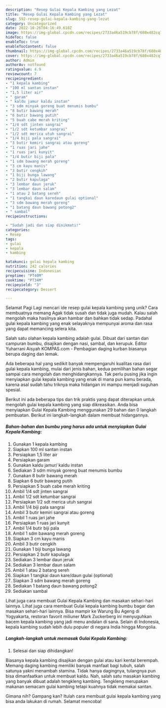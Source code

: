 ```yaml
---
description: "Resep Gulai Kepala Kambing yang Lezat"
title: "Resep Gulai Kepala Kambing yang Lezat"
slug: 592-resep-gulai-kepala-kambing-yang-lezat
category: Uncategorized
date: 2022-10-26T04:16:49.618Z
image: https://img-global.cpcdn.com/recipes/2733a46a519cb78f/680x482cq70/gulai-kepala-kambing-foto-resep-utama.jpg
hideToc: false
enableToc: true
enableTocContent: false
thumbnail: https://img-global.cpcdn.com/recipes/2733a46a519cb78f/680x482cq70/gulai-kepala-kambing-foto-resep-utama.jpg
cover: https://img-global.cpcdn.com/recipes/2733a46a519cb78f/680x482cq70/gulai-kepala-kambing-foto-resep-utama.jpg
author: Admin
authorAv: notfound
ratingvalue: 4.9
reviewcount: 7
recipeingredient:
- "1 kepala kambing"
- "100 ml santan instan"
- "1,5 liter air"
- " garam"
- " kaldu jamur kaldu instan"
- "3 sdm minyak goreng buat menumis bumbu"
- "8 butir bawang merah"
- "6 butir bawang putih"
- "5 buah cabe merah kriting"
- "1/4 sdt jinten sangrai"
- "1/2 sdt ketumbar sangrai"
- "1/2 sdt merica utuh sangrai"
- "1/4 biji pala sangrai"
- "3 butir kemiri sangrai atau goreng"
- "1 ruas jari jahe"
- "1 ruas jari kunyit"
- "1/4 butir biji pala"
- "1 sdm bawang merah goreng"
- "3 cm kayu manis"
- "3 butir cengkih"
- "1 biji bunga lawang"
- "2 butir kapulaga"
- "3 lembar daun jeruk"
- "3 lembar daun salam"
- "1 atau 2 batang sereh"
- "1 tangkai daun karedaun gulai optional"
- "3 sdm bawang merah goreng"
- "1 batang daun bawang potong2"
- " sambal"
recipeinstructions:

- "Sudah jadi dan siap dinikmati!"
categories:
- Resep
tags:
- gulai
- kepala
- kambing

katakunci: gulai kepala kambing 
nutrition: 242 calories
recipecuisine: Indonesian
preptime: "PT40M"
cooktime: "PT34M"
recipeyield: "3"
recipecategory: Dessert

---
```



Selamat Pagi Lagi mencari ide resep gulai kepala kambing yang unik? Cara membuatnya memang Agak tidak susah dan tidak juga mudah. Kalau salah mengolah maka hasilnya akan hambar dan bahkan tidak sedap. Padahal gulai kepala kambing yang enak selayaknya mempunyai aroma dan rasa yang dapat memancing selera kita.


Salah satu olahan kepala kambing adalah gulai. Dibuat dari santan dan campuran bumbu, disajikan dengan nasi, sambal, dan kerupuk. Editor Yuharrani Aisyah KOMPAS.com - Pembagian daging kurban biasanya berupa daging dan lemak.

Ada beberapa hal yang sedikit banyak mempengaruhi kualitas rasa dari gulai kepala kambing, mulai dari jenis bahan, kedua pemilihan bahan segar sampai cara mengolah dan menghidangkannya. Tak perlu pusing jika ingin menyiapkan gulai kepala kambing yang enak di mana pun kamu berada, karena asal sudah tahu triknya maka hidangan ini mampu menjadi suguhan spesial.


Berikut ini ada beberapa tips dan trik praktis yang dapat diterapkan untuk mengolah gulai kepala kambing yang siap dikreasikan. Anda bisa menyiapkan Gulai Kepala Kambing menggunakan 29 bahan dan 0 langkah pembuatan. Berikut ini langkah-langkah dalam membuat hidangannya.

<!--inarticleads1-->

##### Bahan-bahan dan bumbu yang harus ada untuk menyiapkan Gulai Kepala Kambing:

1. Gunakan 1 kepala kambing
1. Siapkan 100 ml santan instan
1. Persiapkan 1,5 liter air
1. Persiapkan  garam
1. Gunakan  kaldu jamur/ kaldu instan
1. Sediakan 3 sdm minyak goreng buat menumis bumbu
1. Gunakan 8 butir bawang merah
1. Siapkan 6 butir bawang putih
1. Persiapkan 5 buah cabe merah kriting
1. Ambil 1/4 sdt jinten sangrai
1. Ambil 1/2 sdt ketumbar sangrai
1. Persiapkan 1/2 sdt merica utuh sangrai
1. Ambil 1/4 biji pala sangrai
1. Ambil 3 butir kemiri sangrai atau goreng
1. Ambil 1 ruas jari jahe
1. Persiapkan 1 ruas jari kunyit
1. Ambil 1/4 butir biji pala
1. Ambil 1 sdm bawang merah goreng
1. Siapkan 3 cm kayu manis
1. Ambil 3 butir cengkih
1. Gunakan 1 biji bunga lawang
1. Persiapkan 2 butir kapulaga
1. Sediakan 3 lembar daun jeruk
1. Sediakan 3 lembar daun salam
1. Ambil 1 atau 2 batang sereh
1. Siapkan 1 tangkai daun kare/daun gulai (optional)
1. Siapkan 3 sdm bawang merah goreng
1. Sediakan 1 batang daun bawang potong2
1. Sediakan  sambal


Lihat juga cara membuat Gulai Kepala Kambing dan masakan sehari-hari lainnya. Lihat juga cara membuat Gulai kepala kambing bumbu bagar dan masakan sehari-hari lainnya. Bisa mampir ke Warung Bu Ageng di Yogyakarta, restoran favorit miliuner Mark Zuckerberg ini menyuguhkan bacem kepala kambing yang jadi menu andalan di sana. Selain di Indonesia, kepala kambing sudah lebih dulu populer di negara India hingga Mongolia. 

<!--inarticleads2-->

##### Langkah-langkah untuk memasak Gulai Kepala Kambing:


1. Selesai dan siap dihidangkan!

Biasanya kepala kambing disajikan dengan gulai atau kari kental berempah. Memang daging kambing memiliki banyak manfaat bagi tubuh, salah satunya yakni menambah stamina. Tidak hanya dagingnya, tulangnya pun bisa dimanfaatkan untuk membuat kaldu. Nah, salah satu masakan kambing yang banyak dibuat adalah tengkleng kambing. Tengkleng merupakan makanan semacam gulai kambing tetapi kuahnya tidak memakai santan. 

Gimana nih? Gampang kan? Itulah cara membuat gulai kepala kambing yang bisa anda lakukan di rumah. Selamat mencoba!

